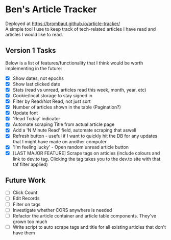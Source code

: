 # Ben's Article Tracker
Deployed at https://brombaut.github.io/article-tracker/  
A simple tool I use to keep track of tech-related articles I have read and articles I would like to read.

## Version 1 Tasks
Below is a list of features/functionality that I think would be worth implementing in the future:
- [x] Show dates, not epochs
- [x] Show last clicked date
- [x] Stats (read vs unread, articles read this week, month, year, etc)
- [x] Cookie/local storage to stay signed in
- [x] Filter by Read/Not Read, not just sort
- [x] Number of articles shown in the table (Pagination?)
- [x] Update font
- [x] 'Read Today' indicator
- [x] Automate scraping Title from actual article page
- [x] Add a 'N Minute Read' field, automate scraping that aswell
- [x] Refresh button - useful if I want to quickly hit the DB for any updates that I might have made on another computer
- [x] 'I'm feeling lucky' - Open random unread article button
- [x] [LAST MAJOR FEATURE] Scrape tags on articles (include colours and link to dev.to tag. Clicking the tag takes you to the dev.to site with that taf filter applied) 

## Future Work
- [ ] Click Count
- [ ] Edit Records
- [ ] Filter on tags
- [ ] Investigate whether CORS anywhere is needed
- [ ] Refactor the article container and article table components. They've grown too much
- [ ] Write script to auto scrape tags and title for all existing articles that don't have them